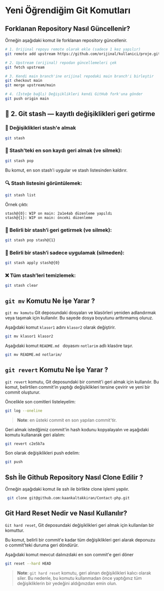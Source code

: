 # Yeni Öğrendiğim Git Komutları

## Forklanan Repository Nasıl Güncellenir?

Örneğin aşağıdaki komut ile forklanan repository güncellenir.

```bash
# 1. Orijinal repoyu remote olarak ekle (sadece 1 kez yapılır)
git remote add upstream https://github.com/orijinal/kullanici/proje.git

# 2. Upstream (orijinal) repodan güncellemeleri çek
git fetch upstream

# 3. Kendi main branch'ine orijinal repodaki main branch'i birleştir
git checkout main
git merge upstream/main

# 4. (İsteğe bağlı) Değişiklikleri kendi GitHub fork'una gönder
git push origin main
```

## 🧰 2. **Git stash — kayıtlı değişiklikleri geri getirme**

### 📝 Değişiklikleri stash'e almak

```bash
git stash
```

### 🔄 Stash'teki en son kaydı geri almak (ve silmek):

```bash
git stash pop
```

Bu komut, en son stash'i uygular ve stash listesinden kaldırır.

### 🔍 Stash listesini görüntülemek:

```bash
git stash list
```

Örnek çıktı:

```
stash@{0}: WIP on main: 2a1e4ab düzenleme yapıldı
stash@{1}: WIP on main: önceki düzenleme
```

### 🎯 Belirli bir stash’i geri getirmek (ve silmek):

```bash
git stash pop stash@{1}
```

### 📂 Belirli bir stash’i sadece uygulamak (silmeden):

```bash
git stash apply stash@{0}
```

### ❌ Tüm stash’leri temizlemek:

```bash
git stash clear
```

## `git mv` Komutu Ne İşe Yarar ?

`git mv komutu` Git deposundaki dosyaları ve klasörleri yeniden adlandırmak veya taşımak için kullanılır. Bu sayede dosya boyutunu arttırmamış oluruz.

Aşağıdaki komut `klasor1` adını `klasor2` olarak değiştirir.

```bash
git mv klasor1 klasor2
```

Aşağıdaki komut `README.md ` doyasını `notlarim` adlı klasöre taşır.

```bash
git mv README.md notlarim/
```

## `git revert` Komutu Ne İşe Yarar ?

`git revert` komutu, Git deposundaki bir commit'i geri almak için kullanılır. Bu komut, belirtilen commit'in yaptığı değişiklikleri tersine çevirir ve yeni bir commit oluşturur.

Öncelikle son comitleri listeleyelim:

```bash
git log --oneline
```

> **Note**: en üsteki commit en son yapılan commit'tir.

Geri almak istedğimiz commit'in hash kodunu kopyalayalın ve aşağıdaki komutu kullanarak geri alalım:

```bash
git revert c2e5b7a
```

Son olarak değişiklikleri push edelim:

```bash
git push
```

## Ssh İle Github Repository Nasıl Clone Edilir ?

Örneğin aşağıdaki komut ile ssh ile birlikte clone işlemi yapılır.

```bash
 git clone git@github.com:kaankaltakkiran/Contact-php.git
```

## Git Hard Reset Nedir ve Nasıl Kullanılır?

`Git hard reset`, Git deposundaki değişiklikleri geri almak için kullanılan bir komuttur.

Bu komut, belirli bir commit'e kadar tüm değişiklikleri geri alarak deponuzu o commit'teki duruma geri döndürür.

Aşağıdaki komut mevcut dalınızdaki en son commit'e geri döner

```bash
git reset --hard HEAD
```

> **Note**: `git hard reset` komutu, geri alınan değişiklikleri kalıcı olarak siler. Bu nedenle, bu komutu kullanmadan önce yaptığınız tüm değişikliklerin bir yedeğini aldığınızdan emin olun.
